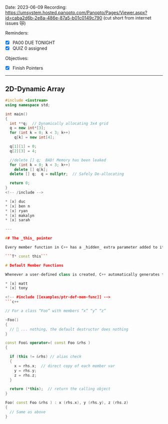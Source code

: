 

Date: 2023-06-09
Recording:  https://umsystem.hosted.panopto.com/Panopto/Pages/Viewer.aspx?id=caba2d6b-2e8a-486e-87a5-b01c0149c790 (cut short from internet issues 😿)

Reminders:
* [x] PA00 DUE TONIGHT
* [x] QUIZ 0 assigned

Objectives:
* [x] Finish Pointers

---



## 2D-Dynamic Array

<!-- #include [[examples/ptr-2d-array]] -->
```c++
#include <iostream>
using namespace std;

int main()
{
  int **q;  // Dynamically allocating 3x4 grid
  q = new int*[3];
  for (int k = 0; k < 3; k++)
    q[k] = new int[4];

  q[1][1] = 0;
  q[2][3] = 4;

  //delete [] q;  BAD! Memory has been leaked
  for (int k = 0; k < 3; k++)
    delete [] q[k];
  delete [] q;  q = nullptr;  // Safely De-allocating

  return 0;
}
<!-- /include -->

* [x] duc
* [x] ben n
* [x] ryan
* [x] makalyn
* [x] sarah

---

## The _this_ pointer

Every member function in C++ has a _hidden_ extra parameter added to it implicitly. It contains the memory address of the _calling object_, and can be accessed by its name, ```this```. It can be used whenever you need a function to refer to the object that called it.

```T* const this```

# Default Member Functions

Whenever a user-defined class is created, C++ automatically generates three special functions: a Destructor, an Operator= (assignment operator), and a copy-constructor.

* [x] matt
* [x] tony

<!-- #include [[examples/ptr-def-mem-func]] -->
```c++

// For a class “Foo” with members “x” “y” “z”

~Foo()
{
  // 🦗 ... nothing, the default destructor does nothing
}

const Foo& operator=( const Foo &rhs )
{

  if (this != &rhs) // alias check
  {
    x = rhs.x;  // direct copy of each member var
    y = rhs.y;
    z = rhs.z;
  }

  return (*this);  // return the calling object
}

Foo( const Foo &rhs ) : x (rhs.x), y (rhs.y), z (rhs.z)
{
  // Same as above  
}
```
<!-- /include -->

